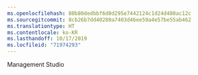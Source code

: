 ```yaml
---
ms.openlocfilehash: 80b80dedbbf6d0d295e7442124c1d24d480ac12c
ms.sourcegitcommit: 8cb26b7dd40280a7403d46ee59a4e57be55ab462
ms.translationtype: HT
ms.contentlocale: ko-KR
ms.lasthandoff: 10/17/2019
ms.locfileid: "71974293"
---
```

 Management Studio